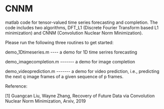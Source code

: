 # CNNM
matlab code for tensor-valued time series forecasting and completion. The code includes two algorithms, DFT_L1 (Discrete Fourier Transform based L1 minimization) and CNNM (Convolution Nuclear Norm Minimization). 

Please run the following three routines to get started:

demo_1Dtimeseries.m   ---- a demo for 1D time serires forecasting

demo_imagecompletion.m  ------- a demo for image completion

demo_videoprediction.m  ------- a demo for video prediction, i.e., predicting the next q image frames of a given sequence of p frames.


Reference:

[1] Guangcan Liu, Wayne Zhang, Recovery of Future Data via Convolution Nuclear Norm Minimization, Arxiv, 2019

